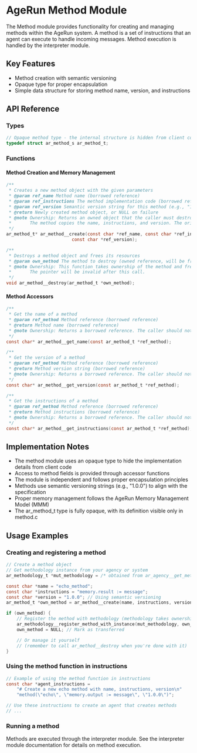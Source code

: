 # AgeRun Method Module

The Method module provides functionality for creating and managing methods within the AgeRun system. A method is a set of instructions that an agent can execute to handle incoming messages. Method execution is handled by the interpreter module.

## Key Features

- Method creation with semantic versioning
- Opaque type for proper encapsulation
- Simple data structure for storing method name, version, and instructions

## API Reference

### Types

```c
// Opaque method type - the internal structure is hidden from client code
typedef struct ar_method_s ar_method_t;
```

### Functions

#### Method Creation and Memory Management

```c
/**
 * Creates a new method object with the given parameters
 * @param ref_name Method name (borrowed reference)
 * @param ref_instructions The method implementation code (borrowed reference)
 * @param ref_version Semantic version string for this method (e.g., "1.0.0")
 * @return Newly created method object, or NULL on failure
 * @note Ownership: Returns an owned object that the caller must destroy with ar_method__destroy.
 *       The method copies the name, instructions, and version. The original strings remain owned by the caller.
 */
ar_method_t* ar_method__create(const char *ref_name, const char *ref_instructions, 
                         const char *ref_version);

/**
 * Destroys a method object and frees its resources
 * @param own_method The method to destroy (owned reference, will be freed)
 * @note Ownership: This function takes ownership of the method and frees it.
 *       The pointer will be invalid after this call.
 */
void ar_method__destroy(ar_method_t *own_method);
```

#### Method Accessors

```c
/**
 * Get the name of a method
 * @param ref_method Method reference (borrowed reference)
 * @return Method name (borrowed reference)
 * @note Ownership: Returns a borrowed reference. The caller should not free the result.
 */
const char* ar_method__get_name(const ar_method_t *ref_method);

/**
 * Get the version of a method
 * @param ref_method Method reference (borrowed reference)
 * @return Method version string (borrowed reference)
 * @note Ownership: Returns a borrowed reference. The caller should not free the result.
 */
const char* ar_method__get_version(const ar_method_t *ref_method);

/**
 * Get the instructions of a method
 * @param ref_method Method reference (borrowed reference)
 * @return Method instructions (borrowed reference)
 * @note Ownership: Returns a borrowed reference. The caller should not free the result.
 */
const char* ar_method__get_instructions(const ar_method_t *ref_method);
```


## Implementation Notes

- The method module uses an opaque type to hide the implementation details from client code
- Access to method fields is provided through accessor functions
- The module is independent and follows proper encapsulation principles
- Methods use semantic versioning strings (e.g., "1.0.0") to align with the specification
- Proper memory management follows the AgeRun Memory Management Model (MMM)
- The ar_method_t type is fully opaque, with its definition visible only in method.c

## Usage Examples

### Creating and registering a method

```c
// Create a method object
// Get methodology instance from your agency or system
ar_methodology_t *mut_methodology = /* obtained from ar_agency__get_methodology() */;

const char *name = "echo_method";
const char *instructions = "memory.result := message";
const char *version = "1.0.0"; // Using semantic versioning
ar_method_t *own_method = ar_method__create(name, instructions, version);

if (own_method) {
    // Register the method with methodology (methodology takes ownership)
    ar_methodology__register_method_with_instance(mut_methodology, own_method);
    own_method = NULL; // Mark as transferred

    // Or manage it yourself
    // (remember to call ar_method__destroy when you're done with it)
}
```

### Using the method function in instructions

```c
// Example of using the method function in instructions
const char *agent_instructions = 
    "# Create a new echo method with name, instructions, version\n"
    "method(\"echo\", \"memory.output := message\", \"1.0.0\")";

// Use these instructions to create an agent that creates methods
// ...
```

### Running a method

Methods are executed through the interpreter module. See the interpreter module documentation for details on method execution.